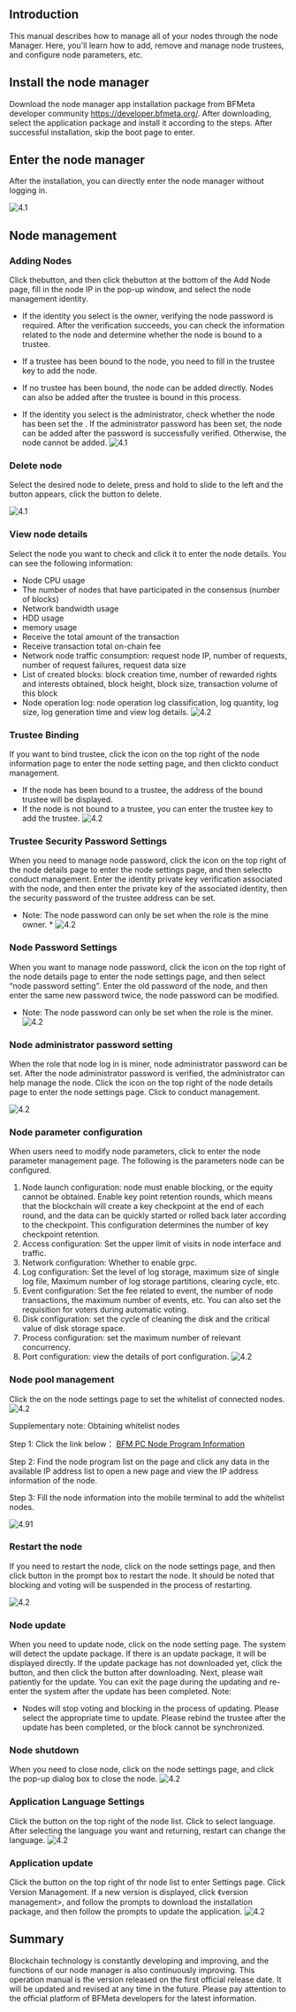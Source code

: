 ## Introduction

This manual describes how to manage all of your nodes through the node Manager. Here, you'll learn how to add, remove and manage node trustees, and configure node parameters, etc.

## Install the node manager

Download the node manager app installation package from BFMeta developer community https://developer.bfmeta.org/. After downloading, select the application package and install it according to the steps. After successful installation, skip the boot page to enter.

## Enter the node manager

After the installation, you can directly enter the node manager without logging in.

![4.1](./media/3.0.png)


## Node management

### Adding Nodes

Click the<Add External Node>button, and then click the<Manually Configure Node>button at the bottom of the Add Node page, fill in the node IP in the pop-up window, and select the node management identity.

- If the identity you select is the owner, verifying the node password is required.
After the verification succeeds, you can check the information related to the node and determine whether the node is bound to a trustee.

- If a trustee has been bound to the node, you need to fill in the trustee key to add the node.
- If no trustee has been bound, the node can be added directly. Nodes can also be added after the trustee is bound in this process.
- If the identity you select is the administrator, check whether the node has been set the <Administrator Password Settings>. If the administrator password has been set, the node can be added after the password is successfully verified. Otherwise, the node cannot be added.
   ![4.1](./media/4.1.png)

### Delete node

Select the desired node to delete, press and hold to slide to the left and the <Delete> button appears, click the button to delete.

![4.1](./media/4.2.jpg)


### View node details

Select the node you want to check and click it to enter the node details. You can see the following information:

- Node CPU usage
- The number of nodes that have participated in the consensus (number of blocks)
- Network bandwidth usage
- HDD usage
- memory usage
- Receive the total amount of the transaction
- Receive transaction total on-chain fee
- Network node traffic consumption: request node IP, number of requests, number of request failures, request data size
- List of created blocks: block creation time, number of rewarded rights and interests obtained, block height, block size, transaction volume of this block
- Node operation log: node operation log classification, log quantity, log size, log generation time and view log details.
  ![4.2](./media/4.3.png)

### Trustee Binding

If you want to bind trustee, click the icon on the top right of the node information page to enter the node setting page, and then click<Without binding truste>to conduct management.

- If the node has been bound to a trustee, the address of the bound trustee will be displayed.
- If the node is not bound to a trustee, you can enter the trustee key to add the trustee.
   ![4.2](./media/4.4.png)

### Trustee Security Password Settings

When you need to manage node password, click the icon on the top right of the node details page to enter the node settings page, and then select<Security Password Settings>to conduct management. Enter the identity private key verification associated with the node, and then enter the private key of the associated identity, then the security password of the trustee address can be set.

* Note: The node password can only be set when the role is the mine owner. *
![4.2](./media/4.5.png)


### Node Password Settings

When you want to manage node password, click the icon on the top right of the node details page to enter the node settings page, and then select “node password setting”.  Enter the old password of the node, and then enter the same new password twice, the node password can be modified.
* Note: The node password can only be set when the role is the miner. 
![4.2](./media/4.6.png)


### Node administrator password setting

When the role that node log in is miner, node administrator password can be set. After the node administrator password is verified, the administrator can help manage the node.
Click the icon on the top right of the node details page to enter the node settings page. Click <Administrator Password Settings>  to conduct management.

![4.2](./media/4.7.png)

### Node parameter configuration

When users need to modify node parameters, click <Node parameter setting>to enter the node parameter management page. The following is the parameters node can be configured.

1. Node launch configuration: node must enable blocking, or the equity cannot be obtained. Enable key point retention rounds, which means that the blockchain will create a key checkpoint at the end of each round, and the data can be quickly started or rolled back later according to the checkpoint. This configuration determines the number of key checkpoint retention.
2. Access configuration:
Set the upper limit of visits in node interface and traffic.
3. Network configuration:
    Whether to enable grpc.
4. Log configuration:
    Set the level of log storage, maximum size of single log file, Maximum number of log storage partitions, clearing cycle, etc.
5. Event configuration:
    Set the fee related to event, the number of node transactions, the maximum number of events, etc. You can also set the requisition for voters during automatic voting.
6. Disk configuration: set the cycle of cleaning the disk and the critical value of disk storage space.
7. Process configuration: set the maximum number of relevant concurrency.
8. Port configuration: view the details of port configuration.
    ![4.2](./media/4.8.png)

### Node pool management

Click the <Node Pool Management> on the node settings page to set the whitelist of connected nodes.
![4.2](./media/4.9.png)

Supplementary note: Obtaining whitelist nodes

Step 1: Click the link below：
[BFM PC Node Program Information](https://github.com/BioforestChain/BCF-Infomation/tree/main/)

Step 2: Find the node program list on the page and click any data in the available IP address list to open a new page and view the IP address information of the node.

Step 3: Fill the node information into the mobile terminal to add the whitelist nodes.

![4.91](./media/4.91.png)

### Restart the node

If you need to restart the node, click <Restart node> on the node settings page, and then click <confirm>button in the prompt box to restart the node. It should be noted that blocking and voting will be suspended in the process of restarting.

![4.2](./media/4.12.png)

### Node update

When you need to update node, click <Node update> on the node setting page. The system will detect the update package. If there is an update package, it will be displayed directly. If the update package has not downloaded yet, click the <Download now>button, and then click the  <Update now> button after downloading. Next, please wait patiently for the update. You can exit the page during the updating and re-enter the system after the update has been completed.
Note:
* Nodes will stop voting and blocking in the process of updating. Please select the appropriate time to update.
Please rebind the trustee after the update has been completed, or the block cannot be synchronized.

### Node shutdown

When you need to close node, click  <Node Shutdown>on the node settings page, and click <Confirm> the pop-up dialog box to close the node.
![4.2](./media/4.13.png)

### Application Language Settings

Click the <Settings> button on the top right of the node list. Click <Language selection>to select language. After selecting the language you want and returning, restart can change the language.
![4.2](./media/4.15.png)

### Application update

Click the <Settings>button on the top right of thr node list to enter Settings page. Click Version Management. If a new version is displayed, click 《version management>, and follow the prompts to download the installation package, and then follow the prompts to update the application.
![4.2](./media/4.17.png)

## Summary

Blockchain technology is constantly developing and improving, and the functions of our node manager is also continuously improving. This operation manual is the version released on the first official release date. It will be updated and revised at any time in the future. Please pay attention to the official platform of BFMeta developers for the latest information.
